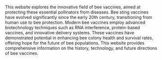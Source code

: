 This website explores the innovative field of bee vaccines, aimed at protecting these essential pollinators from diseases. 
Bee sting vaccines have evolved significantly since the early 20th century, transitioning from human use to bee protection. 
Modern bee vaccines employ advanced biotechnology techniques such as RNA interference, protein-based vaccines, and innovative delivery systems. 
These vaccines have demonstrated potential in enhancing bee colony health and survival rates, offering hope for the future of bee populations. 
This website provides comprehensive information on the history, technology, and future directions of bee vaccines.
